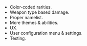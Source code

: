 - Color-coded rarities.
- Weapon type based damage.
- Proper namelist.
- More themes & abilities.
- UX.
- User configuration menu & settings.
- Testing.
